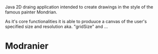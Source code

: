 Java 2D draing application intended to create drawings in the style of the famous painter Mondrian. 

As it's core functionalities it is able to produuce a canvas of the user's specified size and resolution aka. "gridSize" and ... 
# Modranier
